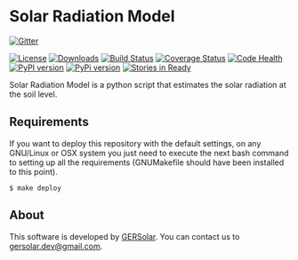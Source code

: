 Solar Radiation Model
=====================

[![Gitter](https://badges.gitter.im/Join%20Chat.svg)](https://gitter.im/gersolar/solar_radiation_model?utm_source=badge&utm_medium=badge&utm_campaign=pr-badge&utm_content=badge)

[![License](https://img.shields.io/pypi/l/solar_radiation_model.svg)](https://raw.githubusercontent.com/gersolar/solar_radiation_model/master/LICENSE) [![Downloads](https://img.shields.io/pypi/dm/solar_radiation_model.svg)](https://pypi.python.org/pypi/solar_radiation_model/) [![Build Status](https://travis-ci.org/gersolar/solar_radiation_model.svg?branch=master)](https://travis-ci.org/gersolar/solar_radiation_model) [![Coverage Status](https://coveralls.io/repos/gersolar/solar_radiation_model/badge.png)](https://coveralls.io/r/gersolar/solar_radiation_model) [![Code Health](https://landscape.io/github/gersolar/solar_radiation_model/master/landscape.png)](https://landscape.io/github/gersolar/solar_radiation_model/master) [![PyPI version](https://badge.fury.io/py/solar_radiation_model.svg)](http://badge.fury.io/py/solar_radiation_model)
[![PyPi version](https://img.shields.io/pypi/v/solar_radiation_model.svg)](https://pypi.python.org/pypi/solar_radiation_model/) [![Stories in Ready](https://badge.waffle.io/gersolar/solar_radiation_model.png?label=ready&title=Ready)](https://waffle.io/gersolar/solar_radiation_model)

Solar Radiation Model is a python script that estimates the solar radiation at the soil level.

Requirements
------------

If you want to deploy this repository with the default settings, on any GNU/Linux or OSX system you just need to execute the next bash command to setting up all the requirements (GNUMakefile should have been installed to this point).

	$ make deploy

About
-----

This software is developed by [GERSolar](http://www.gersol.unlu.edu.ar/). You can contact us to <gersolar.dev@gmail.com>.
